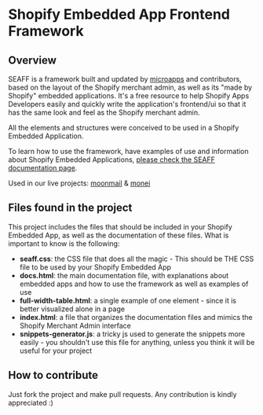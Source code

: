 # Shopify Embedded App Frontend Framework

## Overview

SEAFF is a framework built and updated by <a href="http://www.microapps.com" target="_blank">microapps</a> and contributors, based on the layout of the Shopify merchant admin, as well as its "made by Shopify" embedded applications. It's a free resource to help Shopify Apps Developers easily and quickly write the application's frontend/ui so that it has the same look and feel as the Shopify merchant admin.

All the elements and structures were conceived to be used in a Shopify Embedded Application.

To learn how to use the framework, have examples of use and information about Shopify Embedded Applications, <a href="http://seaff.microapps.com" target="_blank">please check the SEAFF documentation page</a>.

Used in our live projects: [moonmail][moonmail] & [monei][monei]

## Files found in the project

This project includes the files that should be included in your Shopify Embedded App, as well as the documentation of these files. What is important to know is the following:
* **seaff.css**: the CSS file that does all the magic - This should be THE CSS file to be used by your Shopify Embedded App
* **docs.html**: the main documentation file, with explanations about embedded apps and how to use the framework as well as examples of use
* **full-width-table.html**: a single example of one element - since it is better visualized alone in a page
* **index.html**: a file that organizes the documentation files and mimics the Shopify Merchant Admin interface
* **snippets-generator.js**: a tricky js used to generate the snippets more easily - you shouldn't use this file for anything, unless you think it will be useful for your project

## How to contribute

Just fork the project and make pull requests. Any contribution is kindly appreciated :)

[moonmail]: https://moonmail.io/?utm_source=seaff-shopify-repo-readme&utm_medium=click&utm_campaign=github
[monei]: https://monei.net/en/?utm_source=seaff-shopify-repo-readme&utm_medium=click&utm_campaign=github

